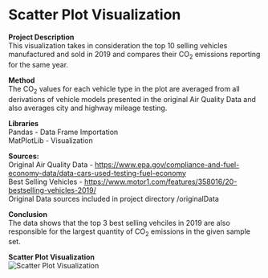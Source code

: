 # Scatter Plot Visualization

<b>Project Description</b><br>
This visualization takes in consideration the top 10 selling vehicles manufactured and sold in 2019 and compares their CO<sub>2</sub> emissions reporting for the same year.

<b>Method</b><br>
The CO<sub>2</sub> values for each vehicle type in the plot are averaged from all derivations of vehicle models presented in the original Air Quality Data and also averages city and highway mileage testing.

<b>Libraries</b><br>
Pandas - Data Frame Importation<br> 
MatPlotLib - Visualization<br> 

<b>Sources:</b><br>
Original Air Quality Data - https://www.epa.gov/compliance-and-fuel-economy-data/data-cars-used-testing-fuel-economy<br>
Best Selling Vehicles - https://www.motor1.com/features/358016/20-bestselling-vehicles-2019/<br>
Original Data sources included in project directory /originalData<br>

<b>Conclusion</b><br>
The data shows that the top 3 best selling vehciles in 2019 are also responsible for the largest quantity of CO<sub>2</sub> emissions in the given sample set.

<b>Scatter Plot Visualization</b><br>
![Scatter Plot Visualization](https://github.com/joeharbulak/scatterPlotVisualization/data/scatterPlotVisualization.png)
